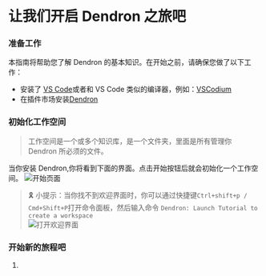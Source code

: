 
# 让我们开启 Dendron 之旅吧

### 准备工作

本指南将帮助您了解 Dendron 的基本知识。在开始之前，请确保您做了以下工作：

- 安装了 [VS Code](https://code.visualstudio.com/download)或者和 VS Code 类似的编译器，例如：[VSCodium](https://vscodium.com/)
- 在插件市场安装[Dendron](https://link.dendron.so/vscode)

### 初始化工作空间

> 工作空间是一个或多个知识库，是一个文件夹，里面是所有管理你 Dendron 所必须的文件。

当你安装 Dendron,你将看到下面的界面。点击开始按钮后就会初始化一个工作空间。
![开始页面](https://org-dendron-public-assets.s3.amazonaws.com/images/tutorial-welcome-screen-2.png)

> 🎗️ 小提示：当你找不到欢迎界面时，你可以通过快捷键`Ctrl+shift+p / Cmd+Shift+P`打开命令面板，然后输入命令 `Dendron: Launch Tutorial to create a workspace`  
> ![打开欢迎界面](https://org-dendron-public-assets.s3.amazonaws.com/images/tutorial-launch-tutorial-cmd-2.gif)

### 开始新的旅程吧

1.
